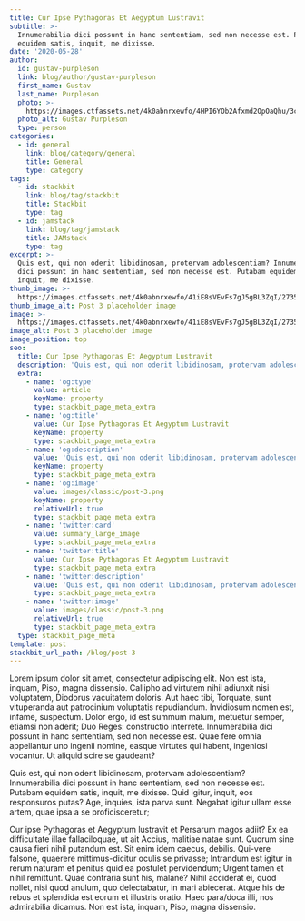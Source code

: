 ```yaml
---
title: Cur Ipse Pythagoras Et Aegyptum Lustravit
subtitle: >-
  Innumerabilia dici possunt in hanc sententiam, sed non necesse est. Putabam
  equidem satis, inquit, me dixisse.
date: '2020-05-28'
author:
  id: gustav-purpleson
  link: blog/author/gustav-purpleson
  first_name: Gustav
  last_name: Purpleson
  photo: >-
    https://images.ctfassets.net/4k0abnrxewfo/4HPI6YOb2Afxmd2OpOaQhu/3c400a7c0ef4da2ea21bb06c4b75862a/gustav-purpleson.jpg
  photo_alt: Gustav Purpleson
  type: person
categories:
  - id: general
    link: blog/category/general
    title: General
    type: category
tags:
  - id: stackbit
    link: blog/tag/stackbit
    title: Stackbit
    type: tag
  - id: jamstack
    link: blog/tag/jamstack
    title: JAMstack
    type: tag
excerpt: >-
  Quis est, qui non oderit libidinosam, protervam adolescentiam? Innumerabilia
  dici possunt in hanc sententiam, sed non necesse est. Putabam equidem satis,
  inquit, me dixisse.
thumb_image: >-
  https://images.ctfassets.net/4k0abnrxewfo/41iE8sVEvFs7gJ5gBL3ZqI/273550770fb98d3e4e845f26de5692c0/post-3.png
thumb_image_alt: Post 3 placeholder image
image: >-
  https://images.ctfassets.net/4k0abnrxewfo/41iE8sVEvFs7gJ5gBL3ZqI/273550770fb98d3e4e845f26de5692c0/post-3.png
image_alt: Post 3 placeholder image
image_position: top
seo:
  title: Cur Ipse Pythagoras Et Aegyptum Lustravit
  description: 'Quis est, qui non oderit libidinosam, protervam adolescentiam'
  extra:
    - name: 'og:type'
      value: article
      keyName: property
      type: stackbit_page_meta_extra
    - name: 'og:title'
      value: Cur Ipse Pythagoras Et Aegyptum Lustravit
      keyName: property
      type: stackbit_page_meta_extra
    - name: 'og:description'
      value: 'Quis est, qui non oderit libidinosam, protervam adolescentiam'
      keyName: property
      type: stackbit_page_meta_extra
    - name: 'og:image'
      value: images/classic/post-3.png
      keyName: property
      relativeUrl: true
      type: stackbit_page_meta_extra
    - name: 'twitter:card'
      value: summary_large_image
      type: stackbit_page_meta_extra
    - name: 'twitter:title'
      value: Cur Ipse Pythagoras Et Aegyptum Lustravit
      type: stackbit_page_meta_extra
    - name: 'twitter:description'
      value: 'Quis est, qui non oderit libidinosam, protervam adolescentiam'
      type: stackbit_page_meta_extra
    - name: 'twitter:image'
      value: images/classic/post-3.png
      relativeUrl: true
      type: stackbit_page_meta_extra
  type: stackbit_page_meta
template: post
stackbit_url_path: /blog/post-3
---
```


Lorem ipsum dolor sit amet, consectetur adipiscing elit. Non est ista, inquam, Piso, magna dissensio. Callipho ad virtutem nihil adiunxit nisi voluptatem, Diodorus vacuitatem doloris. Aut haec tibi, Torquate, sunt vituperanda aut patrocinium voluptatis repudiandum. Invidiosum nomen est, infame, suspectum. Dolor ergo, id est summum malum, metuetur semper, etiamsi non aderit; Duo Reges: constructio interrete. Innumerabilia dici possunt in hanc sententiam, sed non necesse est. Quae fere omnia appellantur uno ingenii nomine, easque virtutes qui habent, ingeniosi vocantur. Ut aliquid scire se gaudeant?

Quis est, qui non oderit libidinosam, protervam adolescentiam? Innumerabilia dici possunt in hanc sententiam, sed non necesse est. Putabam equidem satis, inquit, me dixisse. Quid igitur, inquit, eos responsuros putas? Age, inquies, ista parva sunt. Negabat igitur ullam esse artem, quae ipsa a se proficisceretur;

Cur ipse Pythagoras et Aegyptum lustravit et Persarum magos adiit? Ex ea difficultate illae fallaciloquae, ut ait Accius, malitiae natae sunt. Quorum sine causa fieri nihil putandum est. Sit enim idem caecus, debilis. Qui-vere falsone, quaerere mittimus-dicitur oculis se privasse; Intrandum est igitur in rerum naturam et penitus quid ea postulet pervidendum; Urgent tamen et nihil remittunt. Quae contraria sunt his, malane? Nihil acciderat ei, quod nollet, nisi quod anulum, quo delectabatur, in mari abiecerat. Atque his de rebus et splendida est eorum et illustris oratio. Haec para/doca illi, nos admirabilia dicamus. Non est ista, inquam, Piso, magna dissensio.

